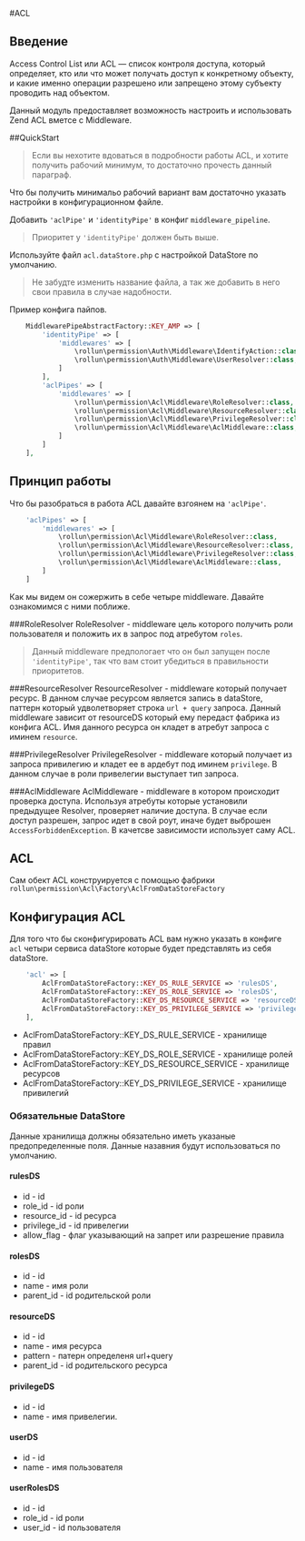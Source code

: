 #ACL

## Введение

Access Control List или ACL — список контроля доступа, который определяет, 
кто или что может получать доступ к конкретному объекту, и какие именно операции разрешено или запрещено этому субъекту 
проводить над объектом.

Данный модуль предоставляет возможность настроить и использовать Zend ACL вметсе с Middleware.

##QuickStart 

> Если вы нехотите вдоваться в подробности работы ACL, и хотите получить рабочий минимум, то достаточно прочесть данный параграф.

Что бы получить минимальо рабочий вариант вам достаточно указать настройки в конфигурационном файле.

Добавить `'aclPipe'` и `'identityPipe'` в конфиг `middleware_pipeline`.
> Приоритет у `'identityPipe'` должен быть выше.

Используйте файл `acl.dataStore.php` с настройкой DataStore по умолчанию.
>Не забудте изменить название файла, а так же добавить в него свои правила в случае надобности.

Пример конфига пайпов.

```php
    MiddlewarePipeAbstractFactory::KEY_AMP => [
        'identityPipe' => [
            'middlewares' => [
                \rollun\permission\Auth\Middleware\IdentifyAction::class,
                \rollun\permission\Auth\Middleware\UserResolver::class,
            ]
        ],
        'aclPipes' => [
            'middlewares' => [
                \rollun\permission\Acl\Middleware\RoleResolver::class,
                \rollun\permission\Acl\Middleware\ResourceResolver::class,
                \rollun\permission\Acl\Middleware\PrivilegeResolver::class,
                \rollun\permission\Acl\Middleware\AclMiddleware::class,
            ]
        ]
    ],
```

## Принцип работы 

Что бы разобраться  в работа ACL давайте взгоянем на `'aclPipe'`.

```php
    'aclPipes' => [
        'middlewares' => [
            \rollun\permission\Acl\Middleware\RoleResolver::class,
            \rollun\permission\Acl\Middleware\ResourceResolver::class,
            \rollun\permission\Acl\Middleware\PrivilegeResolver::class,
            \rollun\permission\Acl\Middleware\AclMiddleware::class,
        ]
    ]
```

Как мы видем он сожержить в себе четыре middleware.
Давайте ознакомимся с ними поближе.

###RoleResolver
RoleResolver - middleware цель которого получить роли пользователя и положить их в запрос под атребутом `roles`.
> Данный middleware предпологает что он был запущен после `'identityPipe'`, так что вам стоит убедиться в правильности приоритетов.
    
###ResourceResolver
ResourceResolver - middleware который получает ресурс.
В данном случае ресурсом является запись в dataStore, паттерн который удволетворяет строка `url + query` запроса.
Данный middleware зависит от resourceDS который ему передаст фабрика из конфига ACL.
Имя данного ресурса он кладет в атребут запроса с иминем `resource`.

###PrivilegeResolver
PrivilegeResolver - middleware который получает из запроса привилегию и кладет ее в ардебут под иминем `privilege`.
В данном случае в роли привелегии выступает тип запроса.

###AclMiddleware
AclMiddleware - middleware в котором происходит проверка доступа.
Используя атребуты которые установили предыдущее Resolver, проверяет наличие доступа.
В случае если доступ разрешен, запрос идет в свой роут, иначе будет выброшен `AccessForbiddenException`.
В качетсве зависимости использует саму ACL.

## ACL

Сам обект ACL конструируется с помощью фабрики `rollun\permission\Acl\Factory\AclFromDataStoreFactory`

## Конфигурация ACL  


Для того что бы сконфигурировать ACL вам нужно указать в конфиге `acl` четыри сервиса dataStore 
которые будет представлять из себя dataStore.

```php
    'acl' => [
        AclFromDataStoreFactory::KEY_DS_RULE_SERVICE => 'rulesDS',
        AclFromDataStoreFactory::KEY_DS_ROLE_SERVICE => 'rolesDS',
        AclFromDataStoreFactory::KEY_DS_RESOURCE_SERVICE => 'resourceDS',
        AclFromDataStoreFactory::KEY_DS_PRIVILEGE_SERVICE => 'privilegeDS',
    ],
```

* AclFromDataStoreFactory::KEY_DS_RULE_SERVICE - хранилище правил  
* AclFromDataStoreFactory::KEY_DS_ROLE_SERVICE - хранилище ролей 
* AclFromDataStoreFactory::KEY_DS_RESOURCE_SERVICE - хранилище ресурсов 
* AclFromDataStoreFactory::KEY_DS_PRIVILEGE_SERVICE - хранилище привилегий


### Обязательные DataStore 

Данные хранилища должны обязательно иметь указаные предопределенные поля.
Данные назавния будут использоваться по умолчанию.

#### rulesDS
* id - id
* role_id - id роли 
* resource_id - id ресурса 
* privilege_id - id привелегии 
* allow_flag - флаг указывающий на запрет или разрешение правила

#### rolesDS
* id - id  
* name - имя роли  
* parent_id - id родительской роли  

#### resourceDS
* id - id  
* name - имя ресурса  
* pattern - патерн определеня url+query   
* parent_id - id родительского ресурса  

#### privilegeDS
* id - id  
* name - имя привелегии.  

#### userDS 
* id - id  
* name - имя пользователя

#### userRolesDS
* id - id  
* role_id - id роли
* user_id - id пользователя